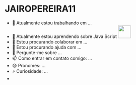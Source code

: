 # JAIROPEREIRA11

- 🔭 Atualmente estou trabalhando em ...
- 🌱 Atualmente estou aprendendo sobre Java Script <img src="https://cdn.jsdelivr.net/gh/devicons/devicon/icons/java/java-original-wordmark.svg" width="40" height="40"/>
- 👯 Estou procurando colaborar em ...
- 🤔 Estou procurando ajuda com ...
- 💬 Pergunte-me sobre ...
- 📫 Como entrar em contato comigo: ...
- 😄 Pronomes: ...
- ⚡ Curiosidade: ...
- 
          
